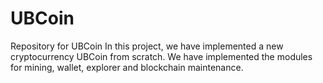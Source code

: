 # UBCoin
Repository for UBCoin
In this project, we have implemented a new cryptocurrency UBCoin from scratch. We have implemented the modules for mining, wallet,
explorer and blockchain maintenance.
